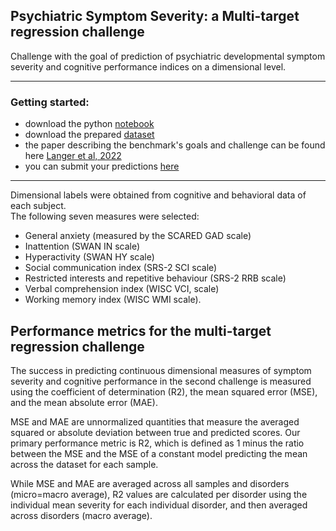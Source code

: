 ## Psychiatric Symptom Severity: a Multi-target regression challenge

Challenge with the goal of prediction of psychiatric developmental symptom severity and cognitive performance indices on a dimensional level. 

---

### Getting started:
- download the python [notebook](https://github.com/MartynaPlomecka/AI4Health/blob/challenge/Multi%20Target%20Regression/MultiTargetRegression_GettingStarted.ipynb)
- download the prepared [dataset](https://osf.io/2vw6j/)
- the paper describing the benchmark's goals and challenge can be found here [Langer et al, 2022](https://www.sciencedirect.com/science/article/pii/S1053811922004670)
- you can submit your predictions [here](https://health.aiaudit.org/web/challenges/challenge-page/338/overview)

---

Dimensional labels were obtained from cognitive and behavioral data of each subject. <br /> The following seven measures were selected:  <br />
 * General anxiety (measured by the SCARED GAD scale)
 * Inattention (SWAN IN scale)
 * Hyperactivity (SWAN HY scale)
 * Social communication index (SRS-2 SCI scale)
 * Restricted interests and repetitive behaviour (SRS-2 RRB scale)
 * Verbal comprehension index (WISC VCI, scale) 
 * Working memory index (WISC WMI scale).

## Performance metrics for the multi-target regression challenge
The success in predicting continuous dimensional measures of symptom severity and cognitive performance in the second challenge is measured using the coefficient of determination (R2), the mean squared error (MSE), and the mean absolute error (MAE).<br />

MSE and MAE are unnormalized quantities that measure the averaged squared or absolute deviation between true and predicted scores. Our primary performance metric is R2, which is defined as 1 minus the ratio between the MSE and the MSE of a constant model predicting the mean across the dataset for each sample. <br />
 
 While MSE and MAE are averaged across all samples and disorders (micro=macro average), R2 values are calculated per disorder using the individual mean severity for each individual disorder, and then averaged across disorders (macro average). <br />
